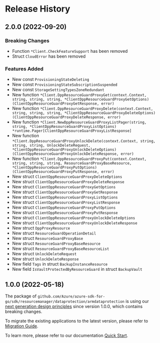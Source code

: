 # Release History

## 2.0.0 (2022-09-20)
### Breaking Changes

- Function `*Client.CheckFeatureSupport` has been removed
- Struct `CloudError` has been removed

### Features Added

- New const `ProvisioningStateDeleting`
- New const `ProvisioningStateSubscriptionSuspended`
- New const `StorageSettingTypesZoneRedundant`
- New function `*Client.DppResourceGuardProxyGet(context.Context, string, string, string, *ClientDppResourceGuardProxyGetOptions) (ClientDppResourceGuardProxyGetResponse, error)`
- New function `*Client.DppResourceGuardProxyDelete(context.Context, string, string, string, *ClientDppResourceGuardProxyDeleteOptions) (ClientDppResourceGuardProxyDeleteResponse, error)`
- New function `*Client.NewDppResourceGuardProxyListPager(string, string, *ClientDppResourceGuardProxyListOptions) *runtime.Pager[ClientDppResourceGuardProxyListResponse]`
- New function `*Client.DppResourceGuardProxyUnlockDelete(context.Context, string, string, string, UnlockDeleteRequest, *ClientDppResourceGuardProxyUnlockDeleteOptions) (ClientDppResourceGuardProxyUnlockDeleteResponse, error)`
- New function `*Client.DppResourceGuardProxyPut(context.Context, string, string, string, ResourceGuardProxyBaseResource, *ClientDppResourceGuardProxyPutOptions) (ClientDppResourceGuardProxyPutResponse, error)`
- New struct `ClientDppResourceGuardProxyDeleteOptions`
- New struct `ClientDppResourceGuardProxyDeleteResponse`
- New struct `ClientDppResourceGuardProxyGetOptions`
- New struct `ClientDppResourceGuardProxyGetResponse`
- New struct `ClientDppResourceGuardProxyListOptions`
- New struct `ClientDppResourceGuardProxyListResponse`
- New struct `ClientDppResourceGuardProxyPutOptions`
- New struct `ClientDppResourceGuardProxyPutResponse`
- New struct `ClientDppResourceGuardProxyUnlockDeleteOptions`
- New struct `ClientDppResourceGuardProxyUnlockDeleteResponse`
- New struct `DppProxyResource`
- New struct `ResourceGuardOperationDetail`
- New struct `ResourceGuardProxyBase`
- New struct `ResourceGuardProxyBaseResource`
- New struct `ResourceGuardProxyBaseResourceList`
- New struct `UnlockDeleteRequest`
- New struct `UnlockDeleteResponse`
- New field `Tags` in struct `BackupInstanceResource`
- New field `IsVaultProtectedByResourceGuard` in struct `BackupVault`


## 1.0.0 (2022-05-18)

The package of `github.com/Azure/azure-sdk-for-go/sdk/resourcemanager/dataprotection/armdataprotection` is using our [next generation design principles](https://azure.github.io/azure-sdk/general_introduction.html) since version 1.0.0, which contains breaking changes.

To migrate the existing applications to the latest version, please refer to [Migration Guide](https://aka.ms/azsdk/go/mgmt/migration).

To learn more, please refer to our documentation [Quick Start](https://aka.ms/azsdk/go/mgmt).